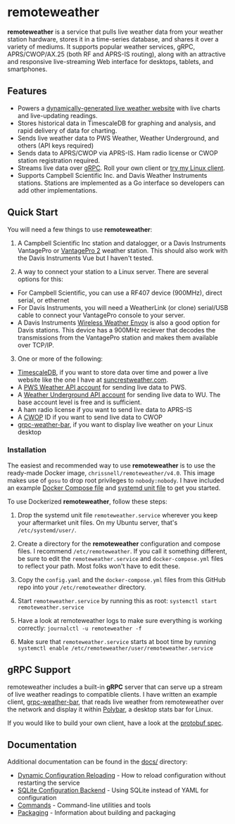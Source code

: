 # remoteweather 

**remoteweather** is a service that pulls live weather data from your weather station hardware, stores it in a time-series database, and shares it over a variety of mediums.  It supports popular weather services, gRPC, APRS/CWOP/AX.25 (both RF and APRS-IS routing), along with an attractive and responsive live-streaming Web interface for desktops, tablets, and smartphones.

## Features
* Powers a [dynamically-generated live weather website](https://suncrestweather.com) with live charts and live-updating readings.
* Stores historical data in TimescaleDB for graphing and analysis, and rapid delivery of data for charting.
* Sends live weather data to PWS Weather, Weather Underground, and others (API keys required)
* Sends data to APRS/CWOP via APRS-IS.  Ham radio license or CWOP station registration required.
* Streams live data over [gRPC](https://grpc.io).  Roll your own client or [try my Linux client](https://github.com/chrissnell/grpc-weather-bar).
* Supports Campbell Scientific Inc. and Davis Weather Instruments stations.  Stations are implemented as a Go interface so developers can add other implementations.


## Quick Start
You will need a few things to use **remoteweather**:

1. A Campbell Scientific Inc station and datalogger, or a Davis Instruments VantagePro or [VantagePro 2](http://www.davisnet.com/product/wireless-vantage-pro2-with-standard-radiation-shield/) weather station.  This should also work with the Davis Instruments Vue but I haven't tested.

2. A way to connect your station to a Linux server.  There are several options for this:
  *  For Campbell Scientific, you can use a RF407 device (900MHz), direct serial, or ethernet
  *  For Davis Instruments, you will need a WeatherLink (or clone) serial/USB cable to connect your VantagePro console to your server.
  *  A Davis Instruments [Wireless Weather Envoy](http://www.davisnet.com/product/wireless-weather-envoy/) is also a good option for Davis stations.  This device has a 900MHz reciever that decodes the transmissions from the VantagePro station and makes them available over TCP/IP. 

3. One or more of the following:
  *  [TimescaleDB](https://github.com/timescale/timescaledb), if you want to store data over time and power a live website like the one I have at [suncrestweather.com](https://suncrestweather.com).
  *  A [PWS Weather API account](https://www.pwsweather.com) for sending live data to PWS.
  *  A [Weather Underground API account](https://www.wunderground.com/api) for sending live data to WU.   The base account level is free and is sufficient.
  *  A ham radio license if you want to send live data to APRS-IS
  *  A [CWOP](http://wxqa.com/) ID if you want to send live data to CWOP
  *  [grpc-weather-bar](https://github.com/chrissnell/grpc-weather-bar), if you want to display live weather on your Linux desktop

### Installation

The easiest and recommended way to use **remoteweather** is to use the ready-made Docker image, `chrissnell/remoteweather/v4.0`.  This image makes use of `gosu` to drop root privileges to `nobody:nobody`. I have included an example [Docker Compose file](https://github.com/chrissnell/remoteweather/blob/master/example/docker-compose.yml) and [systemd unit file](https://github.com/chrissnell/remoteweather/blob/master/example/remoteweather.service) to get you started.

To use Dockerized **remoteweather**, follow these steps:

1. Drop the systemd unit file `remoteweather.service` wherever you keep your aftermarket unit files.  On my Ubuntu server, that's `/etc/systemd/user/`.  

2. Create a directory for the **remoteweather** configuration and compose files.  I recommend `/etc/remoteweather`.  If you call it something different, be sure to edit the `remoteweather.service` and `docker-compose.yml` files to reflect your path.  Most folks won't have to edit these.

3. Copy the `config.yaml` and the `docker-compose.yml` files from this GitHub repo into your `/etc/remoteweather` directory.

4. Start `remoteweather.service` by running this as root:  `systemctl start remoteweather.service`

5. Have a look at remoteweather logs to make sure everything is working correctly: `journalctl -u remoteweather -f`

6. Make sure that `remoteweather.service` starts at boot time by running `systemctl enable /etc/remoteweather/user/remoteweather.service`

## gRPC Support

remoteweather includes a built-in **gRPC** server that can serve up a stream of live weather readings to compatible clients.  I have written an example client, [grpc-weather-bar](https://github.com/chrissnell/grpc-weather-bar), that reads live weather from remoteweather over the network and display it within [Polybar](https://github.com/jaagr/polybar), a desktop stats bar for Linux.  

If you would like to build your own client, have a look at the [protobuf spec](https://github.com/chrissnell/remoteweather/blob/master/protobuf/grpcweather.proto).

## Documentation

Additional documentation can be found in the [docs/](docs/) directory:

- [Dynamic Configuration Reloading](docs/DYNAMIC_CONFIG.md) - How to reload configuration without restarting the service
- [SQLite Configuration Backend](docs/SQLITE_CONFIG_BACKEND.md) - Using SQLite instead of YAML for configuration
- [Commands](docs/COMMANDS.md) - Command-line utilities and tools
- [Packaging](docs/PACKAGING.md) - Information about building and packaging

